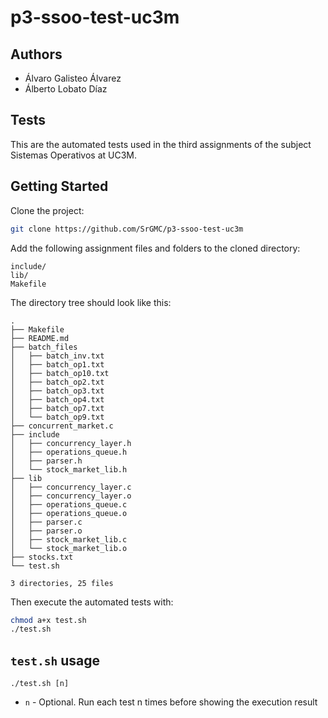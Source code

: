 # p3-ssoo-test-uc3m
## Authors
- Álvaro Galisteo Álvarez
- Álberto Lobato Díaz

## Tests
This are the automated tests used in the third assignments of the subject Sistemas Operativos at UC3M.

## Getting Started
Clone the project:

```bash
git clone https://github.com/SrGMC/p3-ssoo-test-uc3m
```

Add the following assignment files and folders to the cloned directory:

```
include/
lib/
Makefile
```

The directory tree should look like this:

```
.
├── Makefile
├── README.md
├── batch_files
│   ├── batch_inv.txt
│   ├── batch_op1.txt
│   ├── batch_op10.txt
│   ├── batch_op2.txt
│   ├── batch_op3.txt
│   ├── batch_op4.txt
│   ├── batch_op7.txt
│   └── batch_op9.txt
├── concurrent_market.c
├── include
│   ├── concurrency_layer.h
│   ├── operations_queue.h
│   ├── parser.h
│   └── stock_market_lib.h
├── lib
│   ├── concurrency_layer.c
│   ├── concurrency_layer.o
│   ├── operations_queue.c
│   ├── operations_queue.o
│   ├── parser.c
│   ├── parser.o
│   ├── stock_market_lib.c
│   └── stock_market_lib.o
├── stocks.txt
└── test.sh

3 directories, 25 files
```

Then execute the automated tests with:

```bash
chmod a+x test.sh
./test.sh
```

## `test.sh` usage
```
./test.sh [n]
```
- `n` - Optional. Run each test n times before showing the execution result
